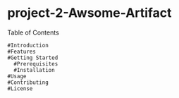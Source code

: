 # project-2-Awsome-Artifact

Table of Contents
  
    #Introduction
    #Features
    #Getting Started
      #Prerequisites
      #Installation
    #Usage
    #Contributing
    #License
